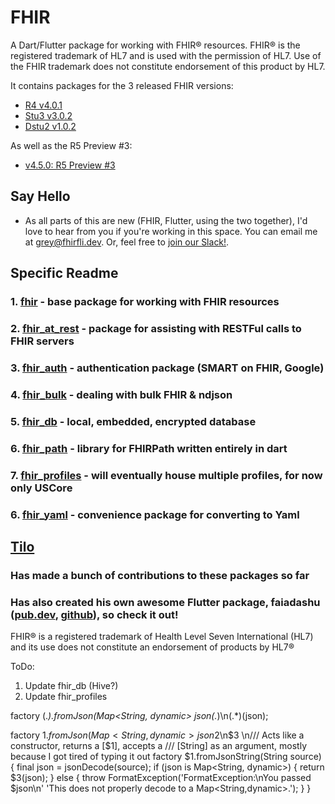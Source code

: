 # FHIR

A Dart/Flutter package for working with FHIR® resources. FHIR® is the registered trademark of HL7 and is used with the permission of HL7. Use of the FHIR trademark does not constitute endorsement of this product by HL7.

It contains packages for the 3 released FHIR versions:

- [R4 v4.0.1](https://hl7.org/fhir/R4/)
- [Stu3 v3.0.2](https://www.hl7.org/fhir/stu3/)
- [Dstu2 v1.0.2](https://www.hl7.org/fhir/DSTU2/)

As well as the R5 Preview #3:

- [v4.5.0: R5 Preview #3](https://hl7.org/fhir/2020Feb/)

## Say Hello

- As all parts of this are new (FHIR, Flutter, using the two together), I'd love to hear from you if you're working in this space.
You can email me at <grey@fhirfli.dev>. Or, feel free to [join our Slack!](https://join.slack.com/t/fhir-fli/shared_invite/zt-ofv2cycm-9yjdMj8a~zXp7nDBeB_sNQ).

## Specific Readme

### 1. [fhir](fhir/README.md) - base package for working with FHIR resources

### 2. [fhir_at_rest](fhir_at_rest/README.md) - package for assisting with RESTFul calls to FHIR servers

### 3. [fhir_auth](fhir_auth/README.md) - authentication package (SMART on FHIR, Google)

### 4. [fhir_bulk](fhir_bulk/README.md) - dealing with bulk FHIR & ndjson

### 5. [fhir_db](fhir_db/README.md) - local, embedded, encrypted database

### 6. [fhir_path](fhir_path/README.md) - library for FHIRPath written entirely in dart

### 7. [fhir_profiles](fhir_profiles/README.md) - will eventually house multiple profiles, for now only USCore

### 6. [fhir_yaml](fhir_yaml/README.md) - convenience package for converting to Yaml


## [Tilo](https://github.com/tiloc)

### Has made a bunch of contributions to these packages so far

### Has also created his own awesome Flutter package, faiadashu ([pub.dev](https://pub.dev/packages/faiadashu), [github](https://github.com/tiloc/faiadashu)), so check it out!

FHIR® is a registered trademark of Health Level Seven International (HL7) and its use does not constitute an endorsement of products by HL7®

ToDo:

1. Update fhir_db (Hive?)
2. Update fhir_profiles



factory (.*).fromJson\(Map<String, dynamic> json(.*)\n(.*)\(json\);


  factory $1.fromJson(Map<String, dynamic> json$2\n$3 \n/// Acts like a constructor, returns a [$1], accepts a
  /// [String] as an argument, mostly because I got tired of typing it out
  factory $1.fromJsonString(String source) {
    final json = jsonDecode(source);
    if (json is Map<String, dynamic>) {
      return $3(json);
    } else {
      throw FormatException('FormatException:\\nYou passed $json\\n'
          'This does not properly decode to a Map<String,dynamic>.');
    }
  }
